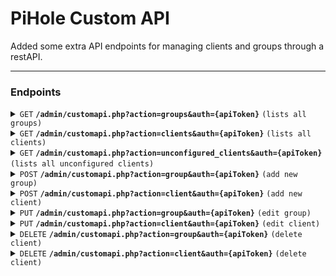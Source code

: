 # PiHole Custom API
Added some extra API endpoints for managing clients and groups through a restAPI.

---


### Endpoints
<details>
 <summary><code>GET</code> <code><b>/admin/customapi.php?action=groups&auth={apiToken}</b></code> <code>(lists all groups)</code></summary>

##### Parameters

> None

</details>

<details>
 <summary><code>GET</code> <code><b>/admin/customapi.php?action=clients&auth={apiToken}</b></code> <code>(lists all clients)</code></summary>

##### Parameters

> None

</details>

<details>
 <summary><code>GET</code> <code><b>/admin/customapi.php?action=unconfigured_clients&auth={apiToken}</b></code> <code>(lists all unconfigured clients)</code></summary>

##### Parameters

> None

</details>

<details>
 <summary><code>POST</code> <code><b>/admin/customapi.php?action=group&auth={apiToken}</b></code> <code>(add new group)</code></summary>

##### POST Parameters

> | name      |  type     | data type               | description                                                           |
> |-----------|-----------|-------------------------|-----------------------------------------------------------------------|
> | name      |  required | string                  | group name  |
> | desc      |  optional | string | null           | group description  |

</details>

<details>
 <summary><code>POST</code> <code><b>/admin/customapi.php?action=client&auth={apiToken}</b></code> <code>(add new client)</code></summary>

##### POST Parameters

> | name      |  type     | data type               | description                                                           |
> |-----------|-----------|-------------------------|-----------------------------------------------------------------------|
> | ip        |  required | string                  | device IP address  |
> | comment   |  optional | string | null           | client comment  |

</details>

<details>
 <summary><code>PUT</code> <code><b>/admin/customapi.php?action=group&auth={apiToken}</b></code> <code>(edit group)</code></summary>

##### POST Parameters

> | name      |  type     | data type               | description                                                           |
> |-----------|-----------|-------------------------|-----------------------------------------------------------------------|
> | id        |  required | int                     | group id  |
> | name      |  required | string | null           | group name  |
> | desc      |  optional | string                  | group description  |
> | status    |  required | int bool                | group status 1=enabled | 0=disabled (default)  |

</details>

<details>
 <summary><code>PUT</code> <code><b>/admin/customapi.php?action=client&auth={apiToken}</b></code> <code>(edit client)</code></summary>

##### POST Parameters

> | name      |  type     | data type               | description                                                           |
> |-----------|-----------|-------------------------|-----------------------------------------------------------------------|
> | id        |  required | int                     | client id  |
> | comment   |  optional | string | null           | client comment  |
> | groups    |  optional | array                   | array of group ids  |

</details>

<details>
 <summary><code>DELETE</code> <code><b>/admin/customapi.php?action=group&auth={apiToken}</b></code> <code>(delete client)</code></summary>

##### POST Parameters

> | name      |  type     | data type               | description                                                           |
> |-----------|-----------|-------------------------|-----------------------------------------------------------------------|
> | id        |  required | int JSON array          | group id list |

</details>

<details>
 <summary><code>DELETE</code> <code><b>/admin/customapi.php?action=client&auth={apiToken}</b></code> <code>(delete client)</code></summary>

##### POST Parameters

> | name      |  type     | data type               | description                                                           |
> |-----------|-----------|-------------------------|-----------------------------------------------------------------------|
> | id        |  required | int JSON array          | client id list  |

</details>